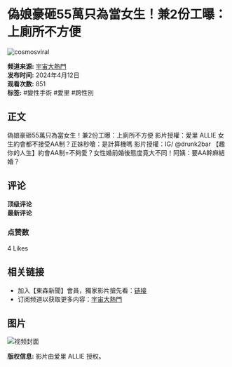 # 偽娘豪砸55萬只為當女生！兼2份工曝：上廁所不方便

![cosmosviral](https://yt3.ggpht.com/IpwLm-66l2XS5LWQAzlDagsn3oK-6RR8Rk5W9V8lkPz3Xooow4qy8S-7QGDofUnKWsTAJ03z=s48-c-k-c0x00ffffff-no-rj)

**频道来源:** [宇宙大熱門](https://www.youtube.com/channel/UCtqeU23zWevETMdJnCg4BZA)  
**发布时间:** 2024年4月12日  
**观看次数:** 851  
**标签:** #變性手術 #愛里 #跨性別  

## 正文
偽娘豪砸55萬只為當女生！兼2份工曝：上廁所不方便 影片授權：愛里 ALLIE 女生約會都不接受AA制？正妹秒嗆：是計算機嗎 影片授權：IG/ @drunk2bar 【趣你的人生】約會AA制=不夠愛？女性婚前婚後態度竟大不同！阿姨：要AA幹麻結婚？

## 评论
**顶级评论**  
**最新评论**  

### 点赞数
4 Likes

## 相关链接
- 加入【東森新聞】會員，獨家影片搶先看：[链接](https://pse.is/39m9l8)  
- 订阅频道以获取更多内容：[宇宙大熱門](https://www.youtube.com/channel/UCtqeU23zWevETMdJnCg4BZA)  

## 图片
![视频封面](https://i.ytimg.com/vi/lXFgWokPD6Q/hqdefault.jpg?sqp=-oaymwEmCKgBEF5IWvKriqkDGQgBFQAAiEIYAdgBAeIBCggYEAIYBjgBQAE=&rs=AOn4CLC74StfNhiGPJIx8pzk2VQ8BexoDQ)

**版权信息:** 影片由爱里 ALLIE 授权。